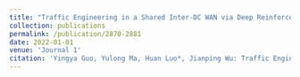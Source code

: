 ```yaml
---
title: "Traffic Engineering in a Shared Inter-DC WAN via Deep Reinforcement Learning"
collection: publications
permalink: /publication/2870-2881
date: 2022-01-01
venue: 'Journal 1'
citation: 'Yingya Guo, Yulong Ma, Huan Luo*, Jianping Wu: Traffic Engineering in a Shared Inter-DC WAN via Deep Reinforcement Learning[J]. IEEE Transactions on Network Science and Engineering, 2022, 9(4): 2870-2881.'
---
```


